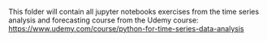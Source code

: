 This folder will contain all jupyter notebooks exercises from the time series analysis and forecasting course  from the Udemy course: 
https://www.udemy.com/course/python-for-time-series-data-analysis
